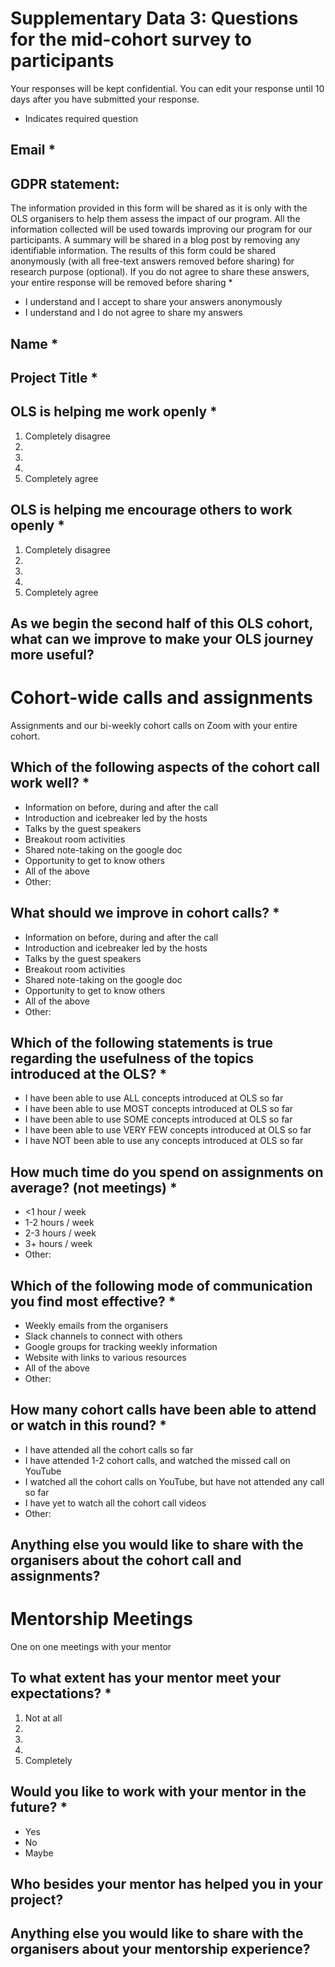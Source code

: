 # Supplementary Data 3: Questions for the mid-cohort survey to participants

Your responses will be kept confidential. You can edit your response until 10 days after you have submitted your response.

* Indicates required question

## Email *

<Free text>


## GDPR statement:

The information provided in this form will be shared as it is only with the OLS organisers to help them assess the impact of our program. All the information collected will be used towards improving our program for our participants. A summary will be shared in a blog post by removing any identifiable information. The results of this form could be shared anonymously (with all free-text answers removed before sharing) for research purpose (optional). If you do not agree to share these answers, your entire response will be removed before sharing *

<One answer to select>

* I understand and I accept to share your answers anonymously
* I understand and I do not agree to share my answers


## Name *

<Free text>

## Project Title *

<Free text>


## OLS is helping me work openly *

<One answer to select>

1. Completely disagree
2.  
3.  
4. 
5. Completely agree


## OLS is helping me encourage others to work openly *

<One answer to select>

1. Completely disagree
2.  
3.  
4. 
5. Completely agree


## As we begin the second half of this OLS cohort, what can we improve to make your OLS journey more useful?

<Free text>


# Cohort-wide calls and assignments

Assignments and our bi-weekly cohort calls on Zoom with your entire cohort.


## Which of the following aspects of the cohort call work well? *

<Several answers can be selected>



* Information on before, during and after the call
* Introduction and icebreaker led by the hosts
* Talks by the guest speakers
* Breakout room activities
* Shared note-taking on the google doc
* Opportunity to get to know others
* All of the above
* Other:


## What should we improve in cohort calls? *

<Several answers can be selected>



* Information on before, during and after the call
* Introduction and icebreaker led by the hosts
* Talks by the guest speakers
* Breakout room activities
* Shared note-taking on the google doc
* Opportunity to get to know others
* All of the above
* Other:


## Which of the following statements is true regarding the usefulness of the topics introduced at the OLS? *

<One answer to select>



* I have been able to use ALL concepts introduced at OLS so far
* I have been able to use MOST concepts introduced at OLS so far
* I have been able to use SOME concepts introduced at OLS so far
* I have been able to use VERY FEW concepts introduced at OLS so far
* I have NOT been able to use any concepts introduced at OLS so far


## How much time do you spend on assignments on average? (not meetings) *

<One answer to select>



* <1 hour / week
* 1-2 hours / week
* 2-3 hours / week
* 3+ hours / week
* Other:


## Which of the following mode of communication you find most effective? *

<Several answers can be selected>



* Weekly emails from the organisers
* Slack channels to connect with others
* Google groups for tracking weekly information
* Website with links to various resources
* All of the above
* Other:


## How many cohort calls have been able to attend or watch in this round? *

<Several answers can be selected>



* I have attended all the cohort calls so far
* I have attended 1-2 cohort calls, and watched the missed call on YouTube
* I watched all the cohort calls on YouTube, but have not attended any call so far
* I have yet to watch all the cohort call videos
* Other:


## Anything else you would like to share with the organisers about the cohort call and assignments?

<Free text>


# Mentorship Meetings

One on one meetings with your mentor


## To what extent has your mentor meet your expectations? *

<One answer to select>



1. Not at all
2.  
3.  
4.  
5. Completely


## Would you like to work with your mentor in the future? *

<One answer to select>



* Yes
* No
* Maybe


## Who besides your mentor has helped you in your project?

<Free text>


## Anything else you would like to share with the organisers about your mentorship experience?

<Free text>
